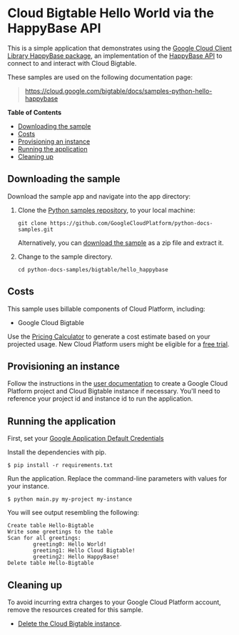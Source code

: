 # Cloud Bigtable Hello World via the HappyBase API

This is a simple application that demonstrates using the [Google Cloud Client
Library HappyBase package][gcloud-python-happybase], an implementation of the [HappyBase
API][happybase] to connect to and interact with Cloud Bigtable.

<!-- auto-doc-link -->
These samples are used on the following documentation page:

> https://cloud.google.com/bigtable/docs/samples-python-hello-happybase

<!-- end-auto-doc-link -->

[gcloud-python-happybase]: https://googlecloudplatform.github.io/gcloud-python/stable/happybase-package.html
[happybase]: http://happybase.readthedocs.io/en/stable/
[sample-docs]: https://cloud.google.com/bigtable/docs/samples-python-hello-happybase


<!-- START doctoc generated TOC please keep comment here to allow auto update -->
<!-- DON'T EDIT THIS SECTION, INSTEAD RE-RUN doctoc TO UPDATE -->
**Table of Contents**

- [Downloading the sample](#downloading-the-sample)
- [Costs](#costs)
- [Provisioning an instance](#provisioning-an-instance)
- [Running the application](#running-the-application)
- [Cleaning up](#cleaning-up)

<!-- END doctoc generated TOC please keep comment here to allow auto update -->


## Downloading the sample

Download the sample app and navigate into the app directory:

1.  Clone the [Python samples
    repository](https://github.com/GoogleCloudPlatform/python-docs-samples), to
    your local machine:

        git clone https://github.com/GoogleCloudPlatform/python-docs-samples.git

    Alternatively, you can [download the
    sample](https://github.com/GoogleCloudPlatform/python-docs-samples/archive/master.zip)
    as a zip file and extract it.

2.  Change to the sample directory.

        cd python-docs-samples/bigtable/hello_happybase


## Costs

This sample uses billable components of Cloud Platform, including:

+   Google Cloud Bigtable

Use the [Pricing Calculator][bigtable-pricing] to generate a cost estimate
based on your projected usage.  New Cloud Platform users might be eligible for
a [free trial][free-trial].

[bigtable-pricing]: https://cloud.google.com/products/calculator/#id=1eb47664-13a2-4be1-9d16-6722902a7572
[free-trial]: https://cloud.google.com/free-trial


## Provisioning an instance

Follow the instructions in the [user
documentation](https://cloud.google.com/bigtable/docs/creating-instance) to
create a Google Cloud Platform project and Cloud Bigtable instance if necessary.
You'll need to reference your project id and instance id to run the
application.


## Running the application

First, set your [Google Application Default Credentials](https://developers.google.com/identity/protocols/application-default-credentials)

Install the dependencies with pip.

```
$ pip install -r requirements.txt
```

Run the application. Replace the command-line parameters with values for your instance.

```
$ python main.py my-project my-instance
```

You will see output resembling the following:

```
Create table Hello-Bigtable
Write some greetings to the table
Scan for all greetings:
        greeting0: Hello World!
        greeting1: Hello Cloud Bigtable!
        greeting2: Hello HappyBase!
Delete table Hello-Bigtable
```


## Cleaning up

To avoid incurring extra charges to your Google Cloud Platform account, remove
the resources created for this sample.

- [Delete the Cloud Bigtable
  instance](https://cloud.google.com/bigtable/docs/deleting-instance).
